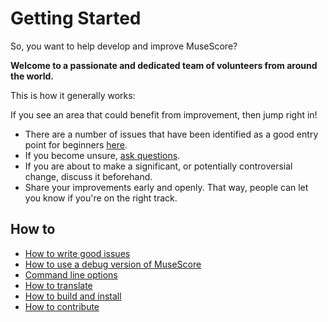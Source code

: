 # Getting Started

So, you want to help develop and improve MuseScore?

__Welcome to a passionate and dedicated team of volunteers from around the world.__

This is how it generally works:

If you see an area that could benefit from improvement, then jump right in!

* There are a number of issues that have been identified as a good entry point for beginners [here](https://musescore.org/ru/project/issues/musescore?text=&tags=easy&status=100&priorities=All&version=All&field_target_version_value=All&severity=All&regression=All&type=All&frequency=All&reproducibility=All&workaround=All).
* If you become unsure, [ask questions](https://musescore.org/forum).
* If you are about to make a significant, or potentially controversial change, discuss it beforehand.
* Share your improvements early and openly. That way, people can let you know if you're on the right track.

## How to

* [How to write good issues](HowToWriteIssues.md)
* [How to use a debug version of MuseScore](HowToUseDebugVersion.md)
* [Command line options](CommandLineOptions.md)
* [How to translate](HowToTranslate.md)
* [How to build and install](HowToBuildAndInstall.md)
* [How to contribute](HowToContribute.md)
